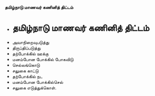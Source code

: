 **தமிழ்நாடு மாணவர் கணினித் திட்டம்**
- # தமிழ்நாடு மாணவர் கணினித் திட்டம்
- அவாநிறைவுபடுத்து
- திருப்திப்படுத்து
- தற்போக்கில் ஊக்கு
- மனம்போன போக்கில் போகவிடு
- செல்லங்கொடு
- சலுகை காட்டு
- தற்போக்கில் நட
- மனம்போன போக்கில்செல்
- சலுகை எடுத்துக்கொள்.

